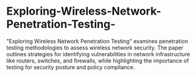 # Exploring-Wireless-Network-Penetration-Testing-
"Exploring Wireless Network Penetration Testing" examines penetration testing methodologies to assess wireless network security. The paper outlines strategies for identifying vulnerabilities in network infrastructure like routers, switches, and firewalls, while highlighting the importance of testing for security posture and policy compliance.

